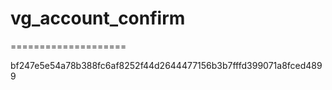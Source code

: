 # vg_account_confirm
====================

bf247e5e54a78b388fc6af8252f44d2644477156b3b7fffd399071a8fced4899
